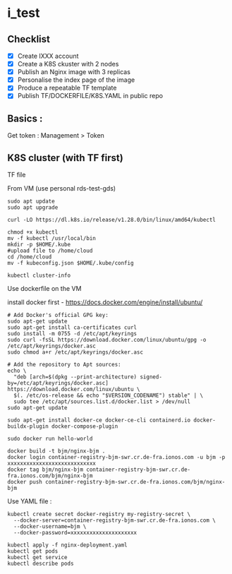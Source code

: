 # i_test

## Checklist
- [x] Create IXXX account
- [x] Create a K8S ckuster with 2 nodes
- [x] Publish an Nginx image with 3 replicas
- [x] Personalise the index page of the image
- [x] Produce a repeatable TF template
- [x] Publish TF/DOCKERFILE/K8S.YAML in public repo

## Basics :
Get token : Management > Token

## K8S cluster (with TF first)
TF file

From VM (use personal rds-test-gds)

```shell
sudo apt update
sudo apt upgrade

curl -LO https://dl.k8s.io/release/v1.28.0/bin/linux/amd64/kubectl

chmod +x kubectl 
mv -f kubectl /usr/local/bin  
mkdir -p $HOME/.kube  
#upload file to /home/cloud
cd /home/cloud
mv -f kubeconfig.json $HOME/.kube/config

kubectl cluster-info
```

Use dockerfile on the VM

install docker first - https://docs.docker.com/engine/install/ubuntu/ 
```shell
# Add Docker's official GPG key:
sudo apt-get update
sudo apt-get install ca-certificates curl
sudo install -m 0755 -d /etc/apt/keyrings
sudo curl -fsSL https://download.docker.com/linux/ubuntu/gpg -o /etc/apt/keyrings/docker.asc
sudo chmod a+r /etc/apt/keyrings/docker.asc

# Add the repository to Apt sources:
echo \
  "deb [arch=$(dpkg --print-architecture) signed-by=/etc/apt/keyrings/docker.asc] https://download.docker.com/linux/ubuntu \
  $(. /etc/os-release && echo "$VERSION_CODENAME") stable" | \
  sudo tee /etc/apt/sources.list.d/docker.list > /dev/null
sudo apt-get update

sudo apt-get install docker-ce docker-ce-cli containerd.io docker-buildx-plugin docker-compose-plugin

sudo docker run hello-world
```

```shell
docker build -t bjm/nginx-bjm .
docker login container-registry-bjm-swr.cr.de-fra.ionos.com -u bjm -p xxxxxxxxxxxxxxxxxxxxxxxxxxxx
docker tag bjm/nginx-bjm container-registry-bjm-swr.cr.de-fra.ionos.com/bjm/nginx-bjm
docker push container-registry-bjm-swr.cr.de-fra.ionos.com/bjm/nginx-bjm
```

Use YAML file :

```shell
kubectl create secret docker-registry my-registry-secret \
  --docker-server=container-registry-bjm-swr.cr.de-fra.ionos.com \
  --docker-username=bjm \
  --docker-password=xxxxxxxxxxxxxxxxxxxxx 
```

```shell
kubectl apply -f nginx-deployment.yaml
kubectl get pods
kubectl get service
kubectl describe pods
```
